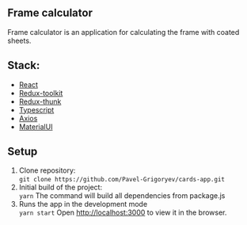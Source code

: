## Frame calculator

Frame calculator is an  application for  calculating the frame with coated sheets.

## Stack:

- [React](https://reactjs.org/)
- [Redux-toolkit](https://redux-toolkit.js.org/)
- [Redux-thunk](https://github.com/reduxjs/redux-thunk)
- [Typescript](https://www.typescriptlang.org/)
- [Axios](https://www.npmjs.com/package/axios)
- [MaterialUI](https://mui.com/)

## Setup

1. Clone repository:  
   `git clone https://github.com/Pavel-Grigoryev/cards-app.git`
2. Initial build of the project:  
   `yarn`    The command will build all dependencies from package.js
3. Runs the app in the development mode  
   `yarn start`
   Open [http://localhost:3000](http://localhost:3000) to view it in the browser.